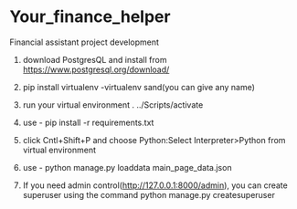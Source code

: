 # Your_finance_helper

Financial assistant project development

1. download PostgresQL and install from https://www.postgresql.org/download/

2. pip install virtualenv
   -virtualenv sand(you can give any name)

3. run your virtual environment . ../Scripts/activate

4. use - pip install -r requirements.txt

5. click Cntl+Shift+P and choose Python:Select Interpreter>Python from virtual environment

6. use - python manage.py loaddata main_page_data.json

7. If you need admin control(http://127.0.0.1:8000/admin), you can create superuser using the command python manage.py createsuperuser
